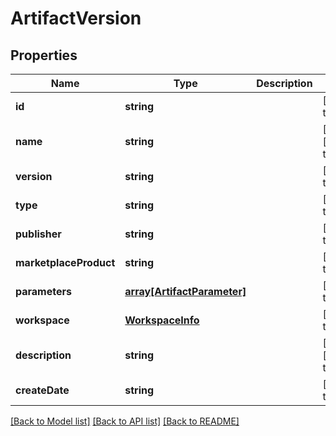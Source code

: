 # ArtifactVersion

## Properties
Name | Type | Description | Notes
------------ | ------------- | ------------- | -------------
**id** | **string** |  | [default to null]
**name** | **string** |  | [optional] [default to null]
**version** | **string** |  | [default to null]
**type** | **string** |  | [default to null]
**publisher** | **string** |  | [default to null]
**marketplaceProduct** | **string** |  | [default to null]
**parameters** | [**array[ArtifactParameter]**](ArtifactParameter.md) |  | [default to null]
**workspace** | [**WorkspaceInfo**](WorkspaceInfo.md) |  | [default to null]
**description** | **string** |  | [optional] [default to null]
**createDate** | **string** |  | [default to null]

[[Back to Model list]](../README.md#documentation-for-models) [[Back to API list]](../README.md#documentation-for-api-endpoints) [[Back to README]](../README.md)


